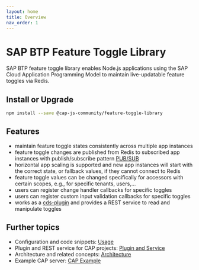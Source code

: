 ```yaml
---
layout: home
title: Overview
nav_order: 1
---
```


# SAP BTP Feature Toggle Library

SAP BTP feature toggle library enables Node.js applications using the SAP Cloud Application Programming Model to maintain live-updatable feature toggles via Redis.

## Install or Upgrade

```bash
npm install --save @cap-js-community/feature-toggle-library
```

## Features

- maintain feature toggle states consistently across multiple app instances
- feature toggle changes are published from Redis to subscribed app instances with publish/subscribe pattern [PUB/SUB](https://redis.io/topics/pubsub)
- horizontal app scaling is supported and new app instances will start with the correct state, or fallback values, if they cannot connect to Redis
- feature toggle values can be changed specifically for accessors with certain scopes, e.g., for specific tenants, users,...
- users can register change handler callbacks for specific toggles
- users can register custom input validation callbacks for specific toggles
- works as a [cds-plugin](https://cap.cloud.sap/docs/node.js/cds-plugins) and provides a REST service to read and manipulate toggles

## Further topics

- Configuration and code snippets: [Usage](usage)
- Plugin and REST service for CAP projects: [Plugin and Service](service)
- Architecture and related concepts: [Architecture](architecture)
- Example CAP server: [CAP Example](https://github.com/cap-js-community/feature-toggle-library/blob/main/example-cap-server)
